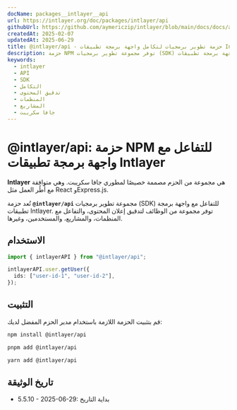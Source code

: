 ```yaml
---
docName: packages__intlayer__api
url: https://intlayer.org/doc/packages/intlayer/api
githubUrl: https://github.com/aymericzip/intlayer/blob/main/docs/docs/ar/packages/@intlayer/api/index.md
createdAt: 2025-02-07
updatedAt: 2025-06-29
title: @intlayer/api - حزمة تطوير برمجيات لتكامل واجهة برمجة تطبيقات Intlayer
description: حزمة NPM توفر مجموعة تطوير برمجيات (SDK) للتفاعل مع واجهة برمجة تطبيقات Intlayer لتدقيق المحتوى، والمنظمات، والمشاريع، وإدارة المستخدمين.
keywords:
  - intlayer
  - API
  - SDK
  - التكامل
  - تدقيق المحتوى
  - المنظمات
  - المشاريع
  - جافا سكريبت
---
```


# @intlayer/api: حزمة NPM للتفاعل مع واجهة برمجة تطبيقات Intlayer

**Intlayer** هي مجموعة من الحزم مصممة خصيصًا لمطوري جافا سكريبت. وهي متوافقة مع أُطُر العمل مثل React وExpress.js.

تُعد حزمة **`@intlayer/api`** مجموعة تطوير برمجيات (SDK) للتفاعل مع واجهة برمجة تطبيقات Intlayer. توفر مجموعة من الوظائف لتدقيق إعلان المحتوى، والتفاعل مع المنظمات، والمشاريع، والمستخدمين، وغيرها.

## الاستخدام

```ts
import { intlayerAPI } from "@intlayer/api";

intlayerAPI.user.getUser({
  ids: ["user-id-1", "user-id-2"],
});
```

## التثبيت

قم بتثبيت الحزمة اللازمة باستخدام مدير الحزم المفضل لديك:

```bash packageManager="npm"
npm install @intlayer/api
```

```bash packageManager="pnpm"
pnpm add @intlayer/api
```

```bash packageManager="yarn"
yarn add @intlayer/api
```

## تاريخ الوثيقة

- 5.5.10 - 2025-06-29: بداية التاريخ
